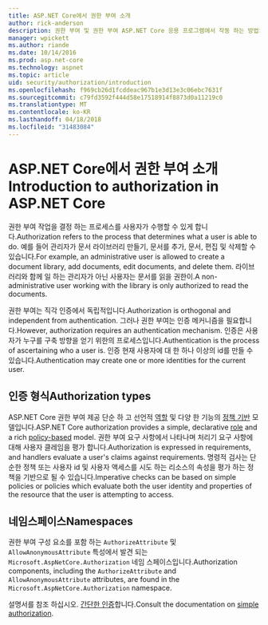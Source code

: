 ```yaml
---
title: ASP.NET Core에서 권한 부여 소개
author: rick-anderson
description: 권한 부여 및 권한 부여 ASP.NET Core 응용 프로그램에서 작동 하는 방법의 기본 사항에 알아봅니다.
manager: wpickett
ms.author: riande
ms.date: 10/14/2016
ms.prod: asp.net-core
ms.technology: aspnet
ms.topic: article
uid: security/authorization/introduction
ms.openlocfilehash: f969cb26d1fcddeac967b1e3d13e3c06ebc7631f
ms.sourcegitcommit: c79fd3592f444d58e17518914f8873d0a11219c0
ms.translationtype: MT
ms.contentlocale: ko-KR
ms.lasthandoff: 04/18/2018
ms.locfileid: "31483084"
---
```

# <a name="introduction-to-authorization-in-aspnet-core"></a><span data-ttu-id="7a46c-103">ASP.NET Core에서 권한 부여 소개</span><span class="sxs-lookup"><span data-stu-id="7a46c-103">Introduction to authorization in ASP.NET Core</span></span>

<a name="security-authorization-introduction"></a>

<span data-ttu-id="7a46c-104">권한 부여 작업을 결정 하는 프로세스를 사용자가 수행할 수 있게 합니다.</span><span class="sxs-lookup"><span data-stu-id="7a46c-104">Authorization refers to the process that determines what a user is able to do.</span></span> <span data-ttu-id="7a46c-105">예를 들어 관리자가 문서 라이브러리 만들기, 문서를 추가, 문서, 편집 및 삭제할 수 있습니다.</span><span class="sxs-lookup"><span data-stu-id="7a46c-105">For example, an administrative user is allowed to create a document library, add documents, edit documents, and delete them.</span></span> <span data-ttu-id="7a46c-106">라이브러리와 함께 일 하는 관리자가 아닌 사용자는 문서를 읽을 권한이.</span><span class="sxs-lookup"><span data-stu-id="7a46c-106">A non-administrative user working with the library is only authorized to read the documents.</span></span>

<span data-ttu-id="7a46c-107">권한 부여는 직각 인증에서 독립적입니다.</span><span class="sxs-lookup"><span data-stu-id="7a46c-107">Authorization is orthogonal and independent from authentication.</span></span> <span data-ttu-id="7a46c-108">그러나 권한 부여는 인증 메커니즘을 필요합니다.</span><span class="sxs-lookup"><span data-stu-id="7a46c-108">However, authorization requires an authentication mechanism.</span></span> <span data-ttu-id="7a46c-109">인증은 사용자가 누구를 구축 방향을 얻기 위한의 프로세스입니다.</span><span class="sxs-lookup"><span data-stu-id="7a46c-109">Authentication is the process of ascertaining who a user is.</span></span> <span data-ttu-id="7a46c-110">인증 현재 사용자에 대 한 하나 이상의 id를 만들 수 있습니다.</span><span class="sxs-lookup"><span data-stu-id="7a46c-110">Authentication may create one or more identities for the current user.</span></span>

## <a name="authorization-types"></a><span data-ttu-id="7a46c-111">인증 형식</span><span class="sxs-lookup"><span data-stu-id="7a46c-111">Authorization types</span></span>

<span data-ttu-id="7a46c-112">ASP.NET Core 권한 부여 제공 단순 하 고 선언적 [역할](xref:security/authorization/roles) 및 다양 한 기능의 [정책 기반](xref:security/authorization/policies) 모델입니다.</span><span class="sxs-lookup"><span data-stu-id="7a46c-112">ASP.NET Core authorization provides a simple, declarative [role](xref:security/authorization/roles) and a rich [policy-based](xref:security/authorization/policies) model.</span></span> <span data-ttu-id="7a46c-113">권한 부여 요구 사항에서 나타나며 처리기 요구 사항에 대해 사용자 클레임을 평가 합니다.</span><span class="sxs-lookup"><span data-stu-id="7a46c-113">Authorization is expressed in requirements, and handlers evaluate a user's claims against requirements.</span></span> <span data-ttu-id="7a46c-114">명령적 검사는 단순한 정책 또는 사용자 id 및 사용자 액세스를 시도 하는 리소스의 속성을 평가 하는 정책을 기반으로 될 수 있습니다.</span><span class="sxs-lookup"><span data-stu-id="7a46c-114">Imperative checks can be based on simple policies or policies which evaluate both the user identity and properties of the resource that the user is attempting to access.</span></span>

## <a name="namespaces"></a><span data-ttu-id="7a46c-115">네임스페이스</span><span class="sxs-lookup"><span data-stu-id="7a46c-115">Namespaces</span></span>

<span data-ttu-id="7a46c-116">권한 부여 구성 요소를 포함 하는 `AuthorizeAttribute` 및 `AllowAnonymousAttribute` 특성에서 발견 되는 `Microsoft.AspNetCore.Authorization` 네임 스페이스입니다.</span><span class="sxs-lookup"><span data-stu-id="7a46c-116">Authorization components, including the `AuthorizeAttribute` and `AllowAnonymousAttribute` attributes, are found in the `Microsoft.AspNetCore.Authorization` namespace.</span></span>

<span data-ttu-id="7a46c-117">설명서를 참조 하십시오. [간단한 인증](xref:security/authorization/simple)합니다.</span><span class="sxs-lookup"><span data-stu-id="7a46c-117">Consult the documentation on [simple authorization](xref:security/authorization/simple).</span></span>
